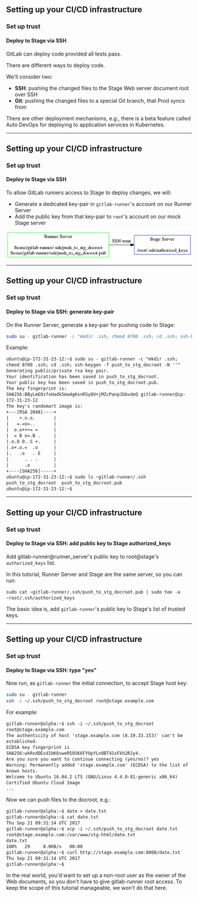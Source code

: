 
## Setting up your CI/CD infrastructure
### Set up trust
#### Deploy to Stage via SSH

GitLab can deploy code provided all tests pass.

There are different ways to deploy code.

We'll consider two:
- **SSH**: pushing the changed files to the Stage Web server document root over SSH
- **Git**: pushing the changed files to a special Git branch, that Prod syncs from

There are other deployment mechanisms, e.g., there is a beta feature called Auto DevOps for deploying to application services in Kubernetes.

---
## Setting up your CI/CD infrastructure
### Set up trust
#### Deploy to Stage via SSH

To allow GitLab runners access to Stage to deploy changes,
we will:
- Generate a dedicated key-pair in `gitlab-runner`'s account on our Runner Server
- Add the public key from that key-pair to `root`'s account on our mock Stage server

![img](img/ssh-trust-stage.png)

---
## Setting up your CI/CD infrastructure
### Set up trust
#### Deploy to Stage via SSH: generate key-pair

On the Runner Server, generate a key-pair for pushing code to Stage:

```bash
sudo su - gitlab-runner -c "mkdir .ssh; chmod 0700 .ssh; cd .ssh; ssh-keygen -f push_to_stg_docroot -N ''"
```

Example:

```shell_session
ubuntu@ip-172-31-23-12:~$ sudo su - gitlab-runner -c "mkdir .ssh; chmod 0700 .ssh; cd .ssh; ssh-keygen -f push_to_stg_docroot -N ''"
Generating public/private rsa key pair.
Your identification has been saved in push_to_stg_docroot.
Your public key has been saved in push_to_stg_docroot.pub.
The key fingerprint is:
SHA256:BByLmE0zfxHadk5ma4gKsnRSy8U+jMZcPanpJbbvdeQ gitlab-runner@ip-172-31-23-12
The key's randomart image is:
+---[RSA 2048]----+
|    +.o.o.       |
|   =.=o=..       |
|  o.o+++= =      |
|  = B o=.B .     |
|.o.O O..S +.     |
|.o+.o.=  .o      |
|.   .o   . E     |
|      . . .      |
|      .o         |
+----[SHA256]-----+
ubuntu@ip-172-31-23-12:~$ sudo ls ~gitlab-runner/.ssh
push_to_stg_docroot  push_to_stg_docroot.pub
ubuntu@ip-172-31-23-12:~$
```

---
## Setting up your CI/CD infrastructure
### Set up trust
#### Deploy to Stage via SSH: add public key to Stage authorized_keys

Add gitlab-runner@runner_server's public key to root@stage's `authorized_keys` list.  

In this tutorial, Runner Server and Stage are the same server, so you can run:

```
sudo cat ~gitlab-runner/.ssh/push_to_stg_docroot.pub | sudo tee -a ~root/.ssh/authorized_keys
```

The basic idea is, add `gitlab-runner`'s public key to Stage's list of trusted keys.

---
## Setting up your CI/CD infrastructure
### Set up trust
#### Deploy to Stage via SSH: type "yes"

Now run, as `gitlab-runner` the initial connection, to accept Stage host key:

```bash
sudo su - gitlab-runner
ssh -i ~/.ssh/push_to_stg_docroot root@stage.example.com
```

For example:

```shell_session
gitlab-runner@alpha:~$ ssh -i ~/.ssh/push_to_stg_docroot root@stage.example.com
The authenticity of host 'stage.example.com (8.19.33.153)' can't be established.
ECDSA key fingerprint is SHA256:wkRvdDEsd1bK6sweR5OSK6FYUpYLn8BT41xFkh2RJy4.
Are you sure you want to continue connecting (yes/no)? yes
Warning: Permanently added 'stage.example.com' (ECDSA) to the list of known hosts.
Welcome to Ubuntu 16.04.2 LTS (GNU/Linux 4.4.0-81-generic x86_64)
Certified Ubuntu Cloud Image
...
```
Now we can push files to the docroot, e.g.:

```
gitlab-runner@alpha:~$ date > date.txt
gitlab-runner@alpha:~$ cat date.txt
Thu Sep 21 09:31:14 UTC 2017
gitlab-runner@alpha:~$ scp -i ~/.ssh/push_to_stg_docroot date.txt  root@stage.example.com:/var/www/stg-html/date.txt
date.txt                                                                               100%   29     0.0KB/s   00:00
gitlab-runner@alpha:~$ curl http://stage.example.com:8008/date.txt
Thu Sep 21 09:31:14 UTC 2017
gitlab-runner@alpha:~$
```

In the real world, you'd want to set up a non-root user as the owner
of the Web documents, so you don't have to give gitlab-runner root access.
To keep the scope of this tutorial manageable, we won't do that here.
